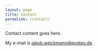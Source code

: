 ```yaml
---
layout: page
title: Contact
permalink: /contact/
---
```


Contact content goes here.

My e-mail is [jakob.weickmann@posteo.de](jakob.weickmann@posteo.de).
